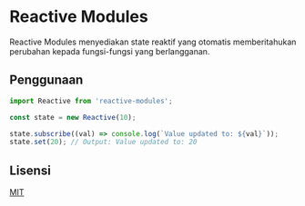 # Reactive Modules

Reactive Modules menyediakan state reaktif yang otomatis memberitahukan perubahan kepada fungsi-fungsi yang berlangganan.

## Penggunaan

```js
import Reactive from 'reactive-modules';

const state = new Reactive(10);

state.subscribe((val) => console.log(`Value updated to: ${val}`));
state.set(20); // Output: Value updated to: 20
```

## Lisensi

[MIT](LICENSE)

